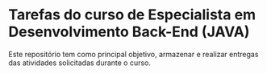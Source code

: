# Tarefas do curso de Especialista em Desenvolvimento Back-End (JAVA)

Este repositório tem como principal objetivo, armazenar e realizar entregas das atividades solicitadas durante o curso.
